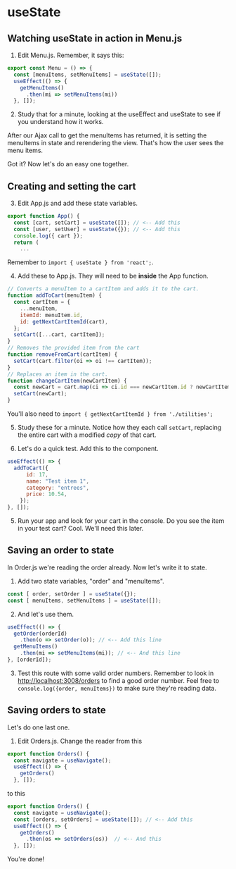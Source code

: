 # useState
<!-- Time: 20 min -->


## Watching useState in action in Menu.js
1. Edit Menu.js. Remember, it says this:
```JavaScript
export const Menu = () => {
  const [menuItems, setMenuItems] = useState([]);
  useEffect(() => {
    getMenuItems()
      .then(mi => setMenuItems(mi))
  }, []);
  ```
2. Study that for a minute, looking at the useEffect and useState to see if you understand how it works.

After our Ajax call to get the menuItems has returned, it is setting the menuItems in state and rerendering the view. That's how the user sees the menu items.

Got it? Now let's do an easy one together.

## Creating and setting the cart
3. Edit App.js and add these state variables.
```JavaScript
export function App() {
  const [cart, setCart] = useState([]); // <-- Add this
  const [user, setUser] = useState({}); // <-- Add this
  console.log({ cart });
  return (
    ...
```
Remember to `import { useState } from 'react';`.

4. Add these to App.js. They will need to be **inside** the App function.
```JavaScript
// Converts a menuItem to a cartItem and adds it to the cart.
function addToCart(menuItem) {
  const cartItem = {
    ...menuItem,
    itemId: menuItem.id,
    id: getNextCartItemId(cart),
  };
  setCart([...cart, cartItem]);
}
// Removes the provided item from the cart
function removeFromCart(cartItem) {
  setCart(cart.filter(oi => oi !== cartItem));
}
// Replaces an item in the cart. 
function changeCartItem(newCartItem) {
  const newCart = cart.map(ci => ci.id === newCartItem.id ? newCartItem : ci);
  setCart(newCart);
}
```
You'll also need to `import { getNextCartItemId } from './utilities';`

5. Study these for a minute. Notice how they each call `setCart`, replacing the entire cart with a modified *copy* of that cart.

6. Let's do a quick test. Add this to the component.
```JavaScript
useEffect(() => {
  addToCart({
      id: 17,
      name: "Test item 1",
      category: "entrees",
      price: 10.54,
    });
}, []);
```
5. Run your app and look for your cart in the console. Do you see the item in your test cart? Cool. We'll need this later.

## Saving an order to state
In Order.js we're reading the order already. Now let's write it to state.
1. Add two state variables, "order" and "menuItems". 
```JavaScript
const [ order, setOrder ] = useState({});
const [ menuItems, setMenuItems ] = useState([]);
```
2. And let's use them. 
```JavaScript
useEffect(() => {
  getOrder(orderId)
    .then(o => setOrder(o)); // <-- Add this line
  getMenuItems()
    .then(mi => setMenuItems(mi)); // <-- And this line
}, [orderId]);
```
3. Test this route with some valid order numbers. Remember to look in [http://localhost:3008/orders](http://localhost:3008/orders) to find a good order number. Feel free to `console.log({order, menuItems})` to make sure they're reading data.

## Saving orders to state
Let's do one last one. 

1.  Edit Orders.js. Change the reader from this
```JavaScript
export function Orders() {
  const navigate = useNavigate();
  useEffect(() => {
    getOrders()
  }, []);
```
to this
```JavaScript
export function Orders() {
  const navigate = useNavigate();
  const [orders, setOrders] = useState([]); // <-- Add this
  useEffect(() => {
    getOrders()
      .then(os => setOrders(os))  // <-- And this
  }, []);
```

You're done!